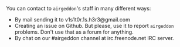 You can contact to `airgeddon`'s staff in many different ways:
 - By mail sending it to v1s1t0r.1s.h3r3&#64;gmail.com
 - Creating an issue on Github. But please, use it to report `airgeddon` problems. Don't use that as a forum for anything.
 - By chat on our #airgeddon channel at irc.freenode.net IRC server.